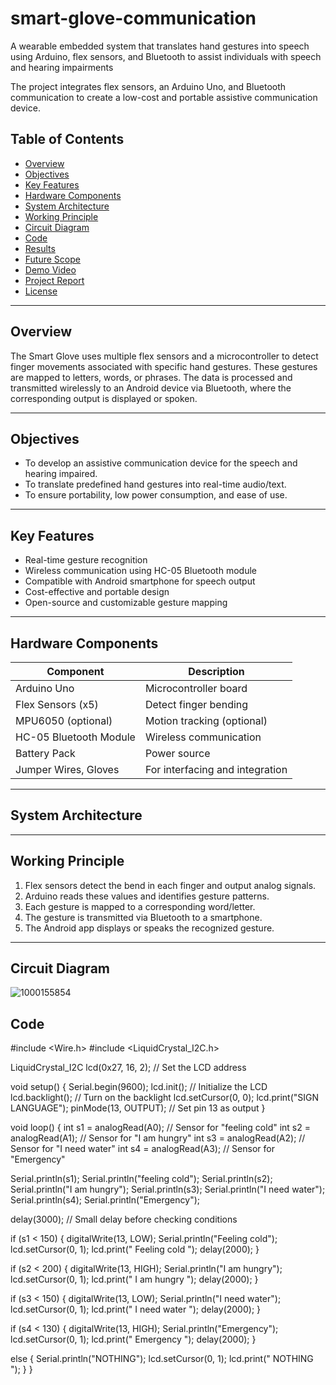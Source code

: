 # smart-glove-communication
A wearable embedded system that translates hand gestures into speech using Arduino, flex sensors, and Bluetooth to assist individuals with speech and hearing impairments

The project integrates flex sensors, an Arduino Uno, and Bluetooth communication to create a low-cost and portable assistive communication device.

## Table of Contents

- [Overview](#overview)
- [Objectives](#objectives)
- [Key Features](#key-features)
- [Hardware Components](#hardware-components)
- [System Architecture](#system-architecture)
- [Working Principle](#working-principle)
- [Circuit Diagram](#circuit-diagram)
- [Code](#code)
- [Results](#results)
- [Future Scope](#future-scope)
- [Demo Video](#demo-video)
- [Project Report](#project-report)
- [License](#license)

---

## Overview

The Smart Glove uses multiple flex sensors and a microcontroller to detect finger movements associated with specific hand gestures. These gestures are mapped to letters, words, or phrases. The data is processed and transmitted wirelessly to an Android device via Bluetooth, where the corresponding output is displayed or spoken.

---

## Objectives

- To develop an assistive communication device for the speech and hearing impaired.
- To translate predefined hand gestures into real-time audio/text.
- To ensure portability, low power consumption, and ease of use.

---

## Key Features

- Real-time gesture recognition
- Wireless communication using HC-05 Bluetooth module
- Compatible with Android smartphone for speech output
- Cost-effective and portable design
- Open-source and customizable gesture mapping

---

## Hardware Components

| Component              | Description                    |
|------------------------|--------------------------------|
| Arduino Uno            | Microcontroller board          |
| Flex Sensors (x5)      | Detect finger bending          |
| MPU6050 (optional)     | Motion tracking (optional)     |
| HC-05 Bluetooth Module | Wireless communication         |
| Battery Pack           | Power source                   |
| Jumper Wires, Gloves   | For interfacing and integration |

---

## System Architecture
---

##  Working Principle

1. Flex sensors detect the bend in each finger and output analog signals.
2. Arduino reads these values and identifies gesture patterns.
3. Each gesture is mapped to a corresponding word/letter.
4. The gesture is transmitted via Bluetooth to a smartphone.
5. The Android app displays or speaks the recognized gesture.

---

## Circuit Diagram
![1000155854](https://github.com/user-attachments/assets/195bf852-65a6-48f9-834a-04a35c7947a8)



## Code
#include <Wire.h>
#include <LiquidCrystal_I2C.h>

LiquidCrystal_I2C lcd(0x27, 16, 2); // Set the LCD address

void setup() {
  Serial.begin(9600);
  lcd.init();           // Initialize the LCD
  lcd.backlight();      // Turn on the backlight
  lcd.setCursor(0, 0);
  lcd.print("SIGN LANGUAGE");
  pinMode(13, OUTPUT);  // Set pin 13 as output
}

void loop() {
  int s1 = analogRead(A0); // Sensor for "feeling cold"
  int s2 = analogRead(A1); // Sensor for "I am hungry"
  int s3 = analogRead(A2); // Sensor for "I need water"
  int s4 = analogRead(A3); // Sensor for "Emergency"

  Serial.println(s1); Serial.println("feeling cold");
  Serial.println(s2); Serial.println("I am hungry");
  Serial.println(s3); Serial.println("I need water");
  Serial.println(s4); Serial.println("Emergency");

  delay(3000); // Small delay before checking conditions

  if (s1 < 150) {
    digitalWrite(13, LOW);
    Serial.println("Feeling cold");
    lcd.setCursor(0, 1);
    lcd.print(" Feeling cold  ");
    delay(2000);
  }

  if (s2 < 200) {
    digitalWrite(13, HIGH);
    Serial.println("I am hungry");
    lcd.setCursor(0, 1);
    lcd.print(" I am hungry  ");
    delay(2000);
  }

  if (s3 < 150) {
    digitalWrite(13, LOW);
    Serial.println("I need water");
    lcd.setCursor(0, 1);
    lcd.print(" I need water ");
    delay(2000);
  }

  if (s4 < 130) {
    digitalWrite(13, HIGH);
    Serial.println("Emergency");
    lcd.setCursor(0, 1);
    lcd.print(" Emergency    ");
    delay(2000);
  }

  else {
    Serial.println("NOTHING");
    lcd.setCursor(0, 1);
    lcd.print(" NOTHING      ");
  }
} 
